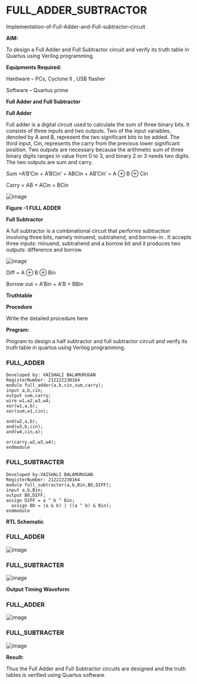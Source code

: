 # FULL_ADDER_SUBTRACTOR

Implementation-of-Full-Adder-and-Full-subtractor-circuit

**AIM:**

To design a Full Adder and Full Subtractor circuit and verify its truth table in Quartus using Verilog programming.

**Equipments Required:**

Hardware – PCs, Cyclone II , USB flasher

Software – Quartus prime

**Full Adder and Full Subtractor**

**Full Adder**

Full adder is a digital circuit used to calculate the sum of three binary bits. It consists of three inputs and two outputs. Two of the input variables, denoted by A and B, represent the two significant bits to be added. The third input, Cin, represents the carry from the previous lower significant position. Two outputs are necessary because the arithmetic sum of three binary digits ranges in value from 0 to 3, and binary 2 or 3 needs two digits. The two outputs are sum and carry.

Sum =A’B’Cin + A’BCin’ + ABCin + AB’Cin’ = A ⊕ B ⊕ Cin 

Carry = AB + ACin + BCin

![image](https://github.com/naavaneetha/FULL_ADDER_SUBTRACTOR/assets/154305477/0f30ba51-5ffb-4198-845f-18e054f675e7)

**Figure -1 FULL ADDER**

**Full Subtractor**

A full subtractor is a combinational circuit that performs subtraction involving three bits, namely minuend, subtrahend, and borrow-in . It accepts three inputs: minuend, subtrahend and a borrow bit and it produces two outputs: difference and borrow.

![image](https://github.com/naavaneetha/FULL_ADDER_SUBTRACTOR/assets/154305477/02b24f51-ab51-4304-9ad6-7b81ffc1ead5)

Diff = A ⊕ B ⊕ Bin 

Borrow out = A'Bin + A'B + BBin

**Truthtable**

**Procedure**

Write the detailed procedure here

**Program:**

 Program to design a half subtractor and full subtractor circuit and verify its truth table in quartus using Verilog programming.
 
### FULL_ADDER
```
Developed by: VAISHALI BALAMURUGAN
RegisterNumber: 212222230164
module full_adder(a,b,cin,sum,carry);
input a,b,cin;
output sum,carry;
wire w1,w2,w3,w4;       
xor(w1,a,b);
xor(sum,w1,cin);        

and(w2,a,b);
and(w3,b,cin);
and(w4,cin,a);

or(carry,w2,w3,w4);
endmodule
```
### FULL_SUBTRACTER
```
Developed by:VAISHALI BALAMURUGAN
RegisterNumber: 212222230164
module full_subtracter(a,b,Bin,BO,DIFF);
input a,b,Bin;
output BO,DIFF;
assign DIFF = a ^ b ^ Bin;
  assign BO = (a & b) | ((a ^ b) & Bin);
endmodule
```

**RTL Schematic**
### FULL_ADDER
![image](https://github.com/SRINIDHISENTHILNATHAN/FULL_ADDER_SUBTRACTOREXP4/assets/121373170/40e08ff5-dd69-43f6-81a2-292c1dc17a78)
### FULL_SUBTRACTER
![image](https://github.com/SRINIDHISENTHILNATHAN/FULL_ADDER_SUBTRACTOREXP4/assets/121373170/18617393-3d4d-40c8-939e-155386d512bd)

**Output Timing Waveform**
### FULL_ADDER
![image](https://github.com/SRINIDHISENTHILNATHAN/FULL_ADDER_SUBTRACTOREXP4/assets/121373170/9c53dee0-25d4-4d74-929c-0086ea109908)
### FULL_SUBTRACTER
![image](https://github.com/SRINIDHISENTHILNATHAN/FULL_ADDER_SUBTRACTOREXP4/assets/121373170/848f8fdb-0d34-4129-b0e6-f6179bb34a6f)


**Result:**

Thus the Full Adder and Full Subtractor circuits are designed and the truth tables is verified using Quartus software.



